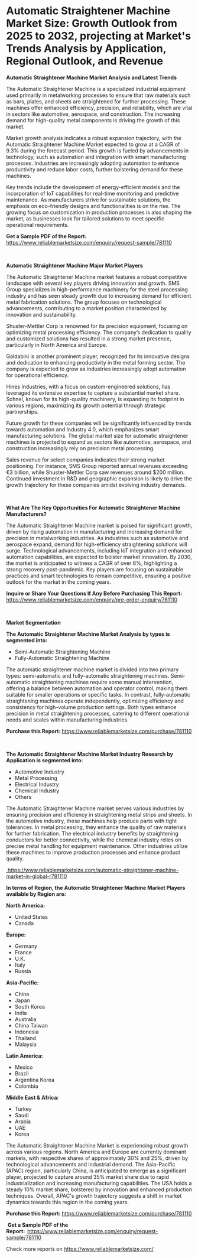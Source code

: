 <p><h1>Automatic Straightener Machine Market Size: Growth Outlook from 2025 to 2032, projecting at Market's Trends Analysis by Application, Regional Outlook, and Revenue</h1></p><p><strong>Automatic Straightener Machine Market Analysis and Latest Trends</strong></p>
<p><p>The Automatic Straightener Machine is a specialized industrial equipment used primarily in metalworking processes to ensure that raw materials such as bars, plates, and sheets are straightened for further processing. These machines offer enhanced efficiency, precision, and reliability, which are vital in sectors like automotive, aerospace, and construction. The increasing demand for high-quality metal components is driving the growth of this market.</p><p>Market growth analysis indicates a robust expansion trajectory, with the Automatic Straightener Machine Market expected to grow at a CAGR of 9.3% during the forecast period. This growth is fueled by advancements in technology, such as automation and integration with smart manufacturing processes. Industries are increasingly adopting automation to enhance productivity and reduce labor costs, further bolstering demand for these machines.</p><p>Key trends include the development of energy-efficient models and the incorporation of IoT capabilities for real-time monitoring and predictive maintenance. As manufacturers strive for sustainable solutions, the emphasis on eco-friendly designs and functionalities is on the rise. The growing focus on customization in production processes is also shaping the market, as businesses look for tailored solutions to meet specific operational requirements.</p></p>
<p><strong>Get a Sample PDF of the Report:&nbsp;</strong> <a href="https://www.reliablemarketsize.com/enquiry/request-sample/781110?utm_campaign=3365&utm_medium=2&utm_source=Github&utm_content=ia&utm_term=26032025&utm_id=automatic-straightener-machine">https://www.reliablemarketsize.com/enquiry/request-sample/781110</a></p>
<p>&nbsp;</p>
<p><strong>Automatic Straightener Machine Major Market Players</strong></p>
<p><p>The Automatic Straightener Machine market features a robust competitive landscape with several key players driving innovation and growth. SMS Group specializes in high-performance machinery for the steel processing industry and has seen steady growth due to increasing demand for efficient metal fabrication solutions. The group focuses on technological advancements, contributing to a market position characterized by innovation and sustainability.</p><p>Shuster-Mettler Corp is renowned for its precision equipment, focusing on optimizing metal processing efficiency. The company’s dedication to quality and customized solutions has resulted in a strong market presence, particularly in North America and Europe.</p><p>Galdabini is another prominent player, recognized for its innovative designs and dedication to enhancing productivity in the metal forming sector. The company is expected to grow as industries increasingly adopt automation for operational efficiency.</p><p>Hines Industries, with a focus on custom-engineered solutions, has leveraged its extensive expertise to capture a substantial market share. Schnel, known for its high-quality machinery, is expanding its footprint in various regions, maximizing its growth potential through strategic partnerships.</p><p>Future growth for these companies will be significantly influenced by trends towards automation and Industry 4.0, which emphasizes smart manufacturing solutions. The global market size for automatic straightener machines is projected to expand as sectors like automotive, aerospace, and construction increasingly rely on precision metal processing.</p><p>Sales revenue for select companies indicates their strong market positioning. For instance, SMS Group reported annual revenues exceeding €3 billion, while Shuster-Mettler Corp saw revenues around $200 million. Continued investment in R&D and geographic expansion is likely to drive the growth trajectory for these companies amidst evolving industry demands.</p></p>
<p>&nbsp;</p>
<p><strong>What Are The Key Opportunities For Automatic Straightener Machine Manufacturers?</strong></p>
<p><p>The Automatic Straightener Machine market is poised for significant growth, driven by rising automation in manufacturing and increasing demand for precision in metalworking industries. As industries such as automotive and aerospace expand, demand for high-efficiency straightening solutions will surge. Technological advancements, including IoT integration and enhanced automation capabilities, are expected to bolster market innovation. By 2030, the market is anticipated to witness a CAGR of over 6%, highlighting a strong recovery post-pandemic. Key players are focusing on sustainable practices and smart technologies to remain competitive, ensuring a positive outlook for the market in the coming years.</p></p>
<p><strong>Inquire or Share Your Questions If Any Before Purchasing This Report:</strong> <a href="https://www.reliablemarketsize.com/enquiry/pre-order-enquiry/781110?utm_campaign=3365&utm_medium=2&utm_source=Github&utm_content=ia&utm_term=26032025&utm_id=automatic-straightener-machine">https://www.reliablemarketsize.com/enquiry/pre-order-enquiry/781110</a></p>
<p>&nbsp;</p>
<p><strong>Market Segmentation</strong></p>
<p><strong>The Automatic Straightener Machine Market Analysis by types is segmented into:</strong></p>
<p><ul><li>Semi-Automatic Straightening Machine</li><li>Fully-Automatic Straightening Machine</li></ul></p>
<p><p>The automatic straightener machine market is divided into two primary types: semi-automatic and fully-automatic straightening machines. Semi-automatic straightening machines require some manual intervention, offering a balance between automation and operator control, making them suitable for smaller operations or specific tasks. In contrast, fully-automatic straightening machines operate independently, optimizing efficiency and consistency for high-volume production settings. Both types enhance precision in metal straightening processes, catering to different operational needs and scales within manufacturing industries.</p></p>
<p><strong>Purchase this Report:&nbsp;</strong><a href="https://www.reliablemarketsize.com/purchase/781110?utm_campaign=3365&utm_medium=2&utm_source=Github&utm_content=ia&utm_term=26032025&utm_id=automatic-straightener-machine">https://www.reliablemarketsize.com/purchase/781110</a></p>
<p>&nbsp;</p>
<p><strong>The Automatic Straightener Machine Market Industry Research by Application is segmented into:</strong></p>
<p><ul><li>Automotive Industry</li><li>Metal Processing</li><li>Electrical Industry</li><li>Chemical Industry</li><li>Others</li></ul></p>
<p><p>The Automatic Straightener Machine market serves various industries by ensuring precision and efficiency in straightening metal strips and sheets. In the automotive industry, these machines help produce parts with tight tolerances. In metal processing, they enhance the quality of raw materials for further fabrication. The electrical industry benefits by straightening conductors for better connectivity, while the chemical industry relies on precise metal handling for equipment maintenance. Other industries utilize these machines to improve production processes and enhance product quality.</p></p>
<p><a href="https://www.reliablemarketsize.com/automatic-straightener-machine-market-in-global-r781110?utm_campaign=3365&utm_medium=2&utm_source=Github&utm_content=ia&utm_term=26032025&utm_id=automatic-straightener-machine">&nbsp;https://www.reliablemarketsize.com/automatic-straightener-machine-market-in-global-r781110</a></p>
<p><strong>In terms of Region, the Automatic Straightener Machine Market Players available by Region are:</strong></p>
<p>
    <p> <strong> North America: </strong>
        <ul>
            <li>United States</li>
            <li>Canada</li>
        </ul>
        </p> 
    <p> <strong> Europe: </strong>
        <ul>
            <li>Germany</li>
            <li>France</li>
            <li>U.K.</li>
            <li>Italy</li>
            <li>Russia</li>
        </ul>
        </p> 
    <p> <strong> Asia-Pacific: </strong>
        <ul>
            <li>China</li>
            <li>Japan</li>
            <li>South Korea</li>
            <li>India</li>
            <li>Australia</li>
            <li>China Taiwan</li>
            <li>Indonesia</li>
            <li>Thailand</li>
            <li>Malaysia</li>
        </ul>
        </p> 
    <p> <strong> Latin America: </strong>
        <ul>
            <li>Mexico</li>
            <li>Brazil</li>
            <li>Argentina Korea</li>
            <li>Colombia</li>
        </ul>
        </p> 
    <p> <strong> Middle East & Africa: </strong>
        <ul>
            <li>Turkey</li>
            <li>Saudi</li>
            <li>Arabia</li>
            <li>UAE</li>
            <li>Korea</li>
        </ul>
    </p>
    </p>
<p><p>The Automatic Straightener Machine Market is experiencing robust growth across various regions. North America and Europe are currently dominant markets, with respective shares of approximately 30% and 25%, driven by technological advancements and industrial demand. The Asia-Pacific (APAC) region, particularly China, is anticipated to emerge as a significant player, projected to capture around 35% market share due to rapid industrialization and increasing manufacturing capabilities. The USA holds a steady 10% market share, bolstered by innovation and enhanced production techniques. Overall, APAC's growth trajectory suggests a shift in market dynamics towards this region in the coming years.</p></p>
<p><strong>Purchase this Report: </strong><a href="https://www.reliablemarketsize.com/purchase/781110?utm_campaign=3365&utm_medium=2&utm_source=Github&utm_content=ia&utm_term=26032025&utm_id=automatic-straightener-machine">https://www.reliablemarketsize.com/purchase/781110</a></p>
<p>&nbsp;<strong>Get a Sample PDF of the Report:&nbsp;&nbsp;</strong><a href="https://www.reliablemarketsize.com/enquiry/request-sample/781110?utm_campaign=3365&utm_medium=2&utm_source=Github&utm_content=ia&utm_term=26032025&utm_id=automatic-straightener-machine">https://www.reliablemarketsize.com/enquiry/request-sample/781110</a></p>
<p><strong></strong></p>
<p>Check more reports on <a href="https://www.reliablemarketsize.com/?utm_campaign=3365&utm_medium=2&utm_source=Github&utm_content=ia&utm_term=26032025&utm_id=automatic-straightener-machine">https://www.reliablemarketsize.com/</a></p>